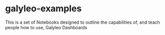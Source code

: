 # galyleo-examples
This is a set of Notebooks designed to outline the capabilities of, and teach people how to use, Galyleo Dashboards

